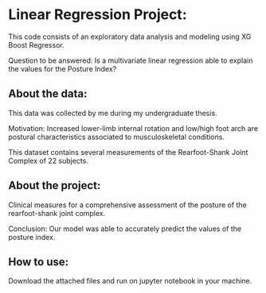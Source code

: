 # Linear Regression Project:

This code consists of an exploratory data analysis and modeling using XG Boost Regressor.

Question to be answered: Is a multivariate linear regression able to explain the values for the Posture Index? 

## About the data:

This data was collected by me during my undergraduate thesis.

Motivation: Increased lower-limb internal rotation and low/high foot arch are postural characteristics associated to musculoskeletal conditions.

This dataset contains several measurements of the Rearfoot-Shank Joint Complex of 22 subjects.


## About the project:

Clinical measures for a comprehensive assessment of the posture of the rearfoot-shank joint complex.

Conclusion: Our model was able to accurately predict the values of the posture index. 

## How to use:

Download the attached files and run on jupyter notebook in your machine.
